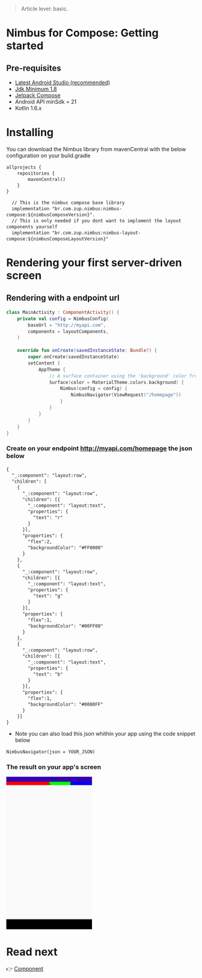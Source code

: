 > Article level: basic.

# Nimbus for Compose: Getting started
## Pre-requisites

- [Latest Android Studio (recommended)](https://developer.android.com/studio)
- [Jdk Minimum 1.8](https://www.oracle.com/java/technologies/downloads/)
- [Jetpack Compose](https://developer.android.com/jetpack/compose)
- Android API minSdk = 21 
- Kotlin 1.6.x

# Installing
You can download the Nimbus library from mavenCentral with the below configuration on your build.gradle

```
allprojects {
    repositories {
        mavenCentral()
    }
}

```

``` 
  // This is the nimbus compose base library
  implementation "br.com.zup.nimbus:nimbus-compose:${nimbusComposeVersion}". 
  // This is only needed if you dont want to implement the layout components yourself
  implementation "br.com.zup.nimbus:nimbus-layout-compose:${nimbusComposeLayoutVersion}" 
```

# Rendering your first server-driven screen

## Rendering with a endpoint url 


```kotlin
class MainActivity : ComponentActivity() {
    private val config = NimbusConfig(
        baseUrl = "http://myapi.com",
        components = layoutComponents,
    )

    override fun onCreate(savedInstanceState: Bundle?) {
        super.onCreate(savedInstanceState)
        setContent {
            AppTheme {
                // A surface container using the 'background' color from the theme
                Surface(color = MaterialTheme.colors.background) {
                    Nimbus(config = config) {
                        NimbusNavigator(ViewRequest("/homepage"))
                    }
                }
            }
        }
    }
}
```
### Create on your endpoint http://myapi.com/homepage the json below
```
{
  "_:component": "layout:row",
  "children": [
    {
      "_:component": "layout:row",
      "children": [{
        "_:component": "layout:text",
        "properties": {
          "text": "r"
        }
      }],
      "properties": {
        "flex":2,
        "backgroundColor": "#FF0000"
      }
    },
    {
      "_:component": "layout:row",
      "children": [{
        "_:component": "layout:text",
        "properties": {
          "text": "g"
        }
      }],
      "properties": {
        "flex":1,
        "backgroundColor": "#00FF00"
      }
    },
    {
      "_:component": "layout:row",
      "children": [{
        "_:component": "layout:text",
        "properties": {
          "text": "b"
        }
      }],
      "properties": {
        "flex":1,
        "backgroundColor": "#0000FF"
      }
    }]
}
```

* Note you can also load this json whithin your app using the code snippet below
```
NimbusNavigator(json = YOUR_JSON)
```

### The result on your app's screen
<img src="https://github.com/ZupIT/nimbus-layout-compose/blob/main/layout/screenshots/debug/br.com.zup.nimbus.compose.layout.LayoutFlexTest_test_layout_1.png" width="228"/>


# Read next
:point_right: [Component](/components)
